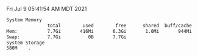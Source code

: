 Fri Jul  9 05:41:54 AM MDT 2021
```bash
System Memory
               total        used        free      shared  buff/cache   available
Mem:           7.7Gi       416Mi       6.3Gi       1.0Mi       944Mi       7.0Gi
Swap:          7.7Gi          0B       7.7Gi
System Storage
580M	.
```
